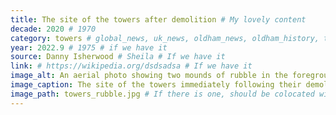 ```yaml
---
title: The site of the towers after demolition # My lovely content
decade: 2020 # 1970
category: towers # global_news, uk_news, oldham_news, oldham_history, towers, surrounding_estate # Always exactly one category
year: 2022.9 # 1975 # if we have it
source: Danny Isherwood # Sheila # If we have it
link: # https://wikipedia.org/dsdsadsa # If we have it
image_alt: An aerial photo showing two mounds of rubble in the foreground, on the site of the towers. The landscape is clearly visible, and unobscured.  # If there is one
image_caption: The site of the towers immediately following their demolition. Photo by Danny Isherwood # If there is one
image_path: towers_rubble.jpg # If there is one, should be colocated with the index.md file in the folder
---
```

